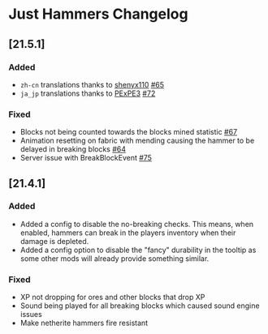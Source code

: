 # Just Hammers Changelog

## [21.5.1]

### Added

- `zh-cn` translations thanks to [shenyx110](https://github.com/shenyx110) [#65](https://github.com/nanite/JustHammers/issues/65)
- `ja_jp` translations thanks to [PExPE3](https://github.com/PExPE3) [#72](https://github.com/nanite/JustHammers/pull/72)

### Fixed

- Blocks not being counted towards the blocks mined statistic [#67](https://github.com/nanite/JustHammers/issues/67)
- Animation resetting on fabric with mending causing the hammer to be delayed in breaking blocks [#64](https://github.com/nanite/JustHammers/issues/64)
- Server issue with BreakBlockEvent [#75](https://github.com/nanite/JustHammers/issues/75)

## [21.4.1]

### Added

- Added a config to disable the no-breaking checks. This means, when enabled, hammers can break in the players inventory when their damage is depleted.
- Added a config option to disable the "fancy" durability in the tooltip as some other mods will already provide something similar.

### Fixed

- XP not dropping for ores and other blocks that drop XP
- Sound being played for all breaking blocks which caused sound engine issues
- Make netherite hammers fire resistant
